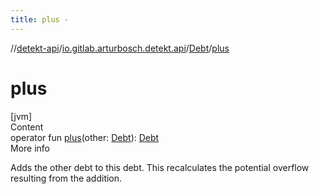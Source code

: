 ```yaml
---
title: plus -
---
```

//[detekt-api](../../index.md)/[io.gitlab.arturbosch.detekt.api](../index.md)/[Debt](index.md)/[plus](plus.md)



# plus  
[jvm]  
Content  
operator fun [plus](plus.md)(other: [Debt](index.md)): [Debt](index.md)  
More info  


Adds the other debt to this debt. This recalculates the potential overflow resulting from the addition.

  




